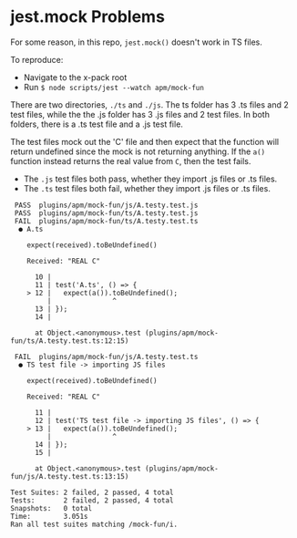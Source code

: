 # jest.mock Problems

For some reason, in this repo, `jest.mock()` doesn't work in TS files.

To reproduce:

- Navigate to the x-pack root
- Run `$ node scripts/jest --watch apm/mock-fun`

There are two directories, `./ts` and `./js`. The ts folder has 3 .ts files and 2 test files, while the the .js folder has 3 .js files and 2 test files. In both folders, there is a .ts test file and a .js test file.

The test files mock out the 'C' file and then expect that the function will return undefined since the mock is not returning anything. If the `a()` function instead returns the real value from `C`, then the test fails.

- The `.js` test files both pass, whether they import .js files or .ts files.
- The `.ts` test files both fail, whether they import .js files or .ts files.

```shell
 PASS  plugins/apm/mock-fun/js/A.testy.test.js
 PASS  plugins/apm/mock-fun/ts/A.testy.test.js
 FAIL  plugins/apm/mock-fun/ts/A.testy.test.ts
  ● A.ts

    expect(received).toBeUndefined()

    Received: "REAL C"

      10 |
      11 | test('A.ts', () => {
    > 12 |   expect(a()).toBeUndefined();
         |               ^
      13 | });
      14 |

      at Object.<anonymous>.test (plugins/apm/mock-fun/ts/A.testy.test.ts:12:15)

 FAIL  plugins/apm/mock-fun/js/A.testy.test.ts
  ● TS test file -> importing JS files

    expect(received).toBeUndefined()

    Received: "REAL C"

      11 |
      12 | test('TS test file -> importing JS files', () => {
    > 13 |   expect(a()).toBeUndefined();
         |               ^
      14 | });
      15 |

      at Object.<anonymous>.test (plugins/apm/mock-fun/js/A.testy.test.ts:13:15)

Test Suites: 2 failed, 2 passed, 4 total
Tests:       2 failed, 2 passed, 4 total
Snapshots:   0 total
Time:        3.051s
Ran all test suites matching /mock-fun/i.
```
